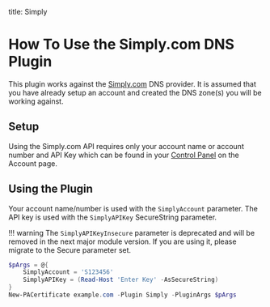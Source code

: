 title: Simply

# How To Use the Simply.com DNS Plugin

This plugin works against the [Simply.com](https://www.simply.com/) DNS provider. It is assumed that you have already setup an account and created the DNS zone(s) you will be working against.

## Setup

Using the Simply.com API requires only your account name or account number and API Key which can be found in your [Control Panel](https://www.simply.com/controlpanel/) on the Account page.

## Using the Plugin

Your account name/number is used with the `SimplyAccount` parameter. The API key is used with the `SimplyAPIKey` SecureString parameter.

!!! warning
    The `SimplyAPIKeyInsecure` parameter is deprecated and will be removed in the next major module version. If you are using it, please migrate to the Secure parameter set.

```powershell
$pArgs = @{
    SimplyAccount = 'S123456'
    SimplyAPIKey = (Read-Host 'Enter Key' -AsSecureString)
}
New-PACertificate example.com -Plugin Simply -PluginArgs $pArgs
```
